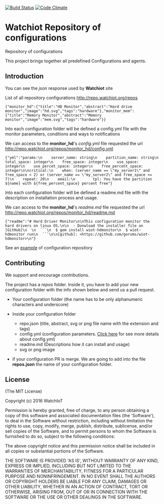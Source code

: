 [![Build Status](https://travis-ci.org/watchiot/watchiot-repo-config.svg?branch=master)](https://travis-ci.org/watchiot/watchiot-repo-config) [![Code Climate](https://codeclimate.com/github/watchiot/watchiot-repo/badges/gpa.svg)](https://codeclimate.com/github/watchiot/watchiot-repo)

# Watchiot Repository of configurations

Repository of configurations

This project brings together all predefined Configurations and agents.

## Introduction

You can see the _json_ response used by **Watchiot** site

List of all repository configurations
http://repo.watchiot.org/repos

```
{"monitor_hd":{"title":"HD Monitor","abstract":"Hard drive monitor","image":"hd.svg","tags":"hardware"},"monitor_mem":{"title":"Memory Monitor","abstract":"Memory monitor","image":"mem.svg","tags":"hardware"}}
```

Into each configuration folder will be defined a config.yml file with the monitor parameters,
conditions and ways to notifications

We can access to the **monitor_hd**'s *config.yml* file requested the url
http://repo.watchiot.org/repos/monitor_hd/config.yml

```
{"yml":"params:\n    server_name: string\n    partition_name: string\n    total_space: integer\n    free_space: integer\n    use_space: integer\n    use_percet_space: integer\n    free_percent_space: integer\n\ncritical:\n    when: (server_name == \"my_server1\" and free_space < 2) or (server_name == \"my_server2\" and free_space <= 7)\n    repeat: 20\n    email:\n        tpl: You have the partition ${name} with ${free_percent_space} percent free"}
```

Into each configuration folder will be defined a readme.md file with the description on installation process and usage.

We can access to the **monitor_hd**'s *readme.md* file requested the url
http://repo.watchiot.org/repos/monitor_hd/readme.md

```
{"readme":"# Hard Driver Monitor\n\nThis configuration monitor the hard drivers on linux OS.\n\n  - Donwload the installer file on [GitHub]\n  \n  ```\n  $ gem install wiot-hdmonitor\n  $ wiot-hdmonitor run\n  ```\n\n[github]: <https://github.com/gorums/wiot-hdmonitor>\n"}
```

See an [example] of configuration repository

[example]: <https://github.com/watchiot/watchiot-repo/edit/master/repos/monitor_hd>

## Contributing

We support and encourage contributions.

The project has a *repos* folder. Inside it, you have to add your new configuration folder with the info shown below and send us a pull request.

- Your configuration folder (the name has to be only alphanumeric characters and underscore)
- Inside your configuration folder
  - repo.json (title, abstract, svg or png file name with the extension and tags)
  - config.yml (configuration parameters. [Click here] for see more details about config.yml)
  - readme.md (Descriptions how it can install and usage)
  - svg or png image

- if your configuration PR is merge. We are going to add into the file **repos.json** the name of your configuration folder.

[Click here]: <http://docs.watchiot.org/#/config/>

## License

(The MIT License)

Copyright (c) 2016 WatchIoT

Permission is hereby granted, free of charge, to any person obtaining
a copy of this software and associated documentation files (the
'Software'), to deal in the Software without restriction, including
without limitation the rights to use, copy, modify, merge, publish,
distribute, sublicense, and/or sell copies of the Software, and to
permit persons to whom the Software is furnished to do so, subject to
the following conditions:

The above copyright notice and this permission notice shall be
included in all copies or substantial portions of the Software.

THE SOFTWARE IS PROVIDED 'AS IS', WITHOUT WARRANTY OF ANY KIND,
EXPRESS OR IMPLIED, INCLUDING BUT NOT LIMITED TO THE WARRANTIES OF
MERCHANTABILITY, FITNESS FOR A PARTICULAR PURPOSE AND NONINFRINGEMENT.
IN NO EVENT SHALL THE AUTHORS OR COPYRIGHT HOLDERS BE LIABLE FOR ANY
CLAIM, DAMAGES OR OTHER LIABILITY, WHETHER IN AN ACTION OF CONTRACT,
TORT OR OTHERWISE, ARISING FROM, OUT OF OR IN CONNECTION WITH THE
SOFTWARE OR THE USE OR OTHER DEALINGS IN THE SOFTWARE.

